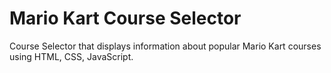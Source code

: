 # Mario Kart Course Selector
 Course Selector that displays information about popular Mario Kart courses using HTML, CSS, JavaScript.
